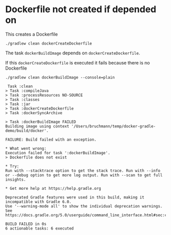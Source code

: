 # Dockerfile not created if depended on


This creates a Dockerfile
```
./gradlew clean dockerCreateDockerfile
```

The task `dockerBuildImage` depends on `dockerCreateDockerfile`.

If this `dockerCreateDockerfile` is executed it fails because there is no Dockerfile

```
./gradlew clean dockerBuildImage --console=plain

 Task :clean
> Task :compileJava
> Task :processResources NO-SOURCE
> Task :classes
> Task :jar
> Task :dockerCreateDockerfile
> Task :dockerSyncArchive

> Task :dockerBuildImage FAILED
Building image using context '/Users/bruchmann/temp/docker-gradle-demo/build/docker'.

FAILURE: Build failed with an exception.

* What went wrong:
Execution failed for task ':dockerBuildImage'.
> Dockerfile does not exist

* Try:
Run with --stacktrace option to get the stack trace. Run with --info or --debug option to get more log output. Run with --scan to get full insights.

* Get more help at https://help.gradle.org

Deprecated Gradle features were used in this build, making it incompatible with Gradle 6.0.
Use '--warning-mode all' to show the individual deprecation warnings.
See https://docs.gradle.org/5.0/userguide/command_line_interface.html#sec:command_line_warnings

BUILD FAILED in 0s
6 actionable tasks: 6 executed
```
